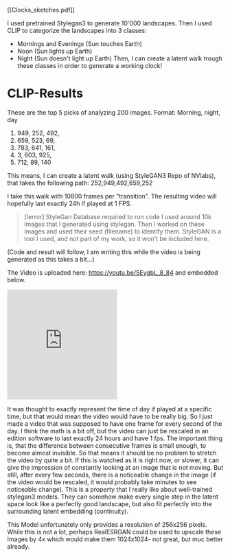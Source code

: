 [[Clocks_sketches.pdf]]

I used pretrained Stylegan3 to generate 10'000 landscapes. Then I used CLIP to categorize the landscapes into 3 classes:
- Mornings and Evenings (Sun touches Earth)
- Noon (Sun lights up Earth)
- Night (Sun doesn't light up Earth)
Then, I can create a latent walk trough these classes in order to generate a working clock!

# CLIP-Results
These are the top 5 picks of analyzing 200 images.
Format: Morning, night, day
1. 949, 252, 492,
2. 659, 523, 69,
3. 783, 641, 161,
4. 3, 603, 925,
5. 712, 89, 140

This means, I can create a latent walk (using StyleGAN3 Repo of NVlabs), that takes the following path:
252,949,492,659,252

I take this walk with 10800 frames per "transition". The resulting video will hopefully last exactly 24h if played at 1 FPS. 


> [!error] StyleGan Database required to run code
> I used around 10k images that I generated using stylegan. Then I worked on these images and used their seed (filename) to identify them.
> StyleGAN is a tool I used, and not part of my work, so it won't be included here.

(Code and result will follow, I am writing this while the video is being generated as this takes a bit...)

The Video is uploaded here: https://youtu.be/5EygbL_8_84 and embedded below.
<iframe width="256" height="256" src="https://www.youtube.com/embed/5EygbL_8_84" frameborder="0" allow="accelerometer; autoplay; clipboard-write; encrypted-media; gyroscope; picture-in-picture" allowfullscreen></iframe>

It was thought to exactly represent the time of day if played at a specific time, but that would mean the video would have to be really big.
So I just made a video that was supposed to have one frame for every second of the day. I think the math is a bit off, but the video can just be rescaled in an edition software to last exactly 24 hours and have 1 fps.
The important thing is, that the difference between consecutive frames is small enough, to become almost invisible. So that means it should be no problem to stretch the video by quite a bit.
If this is watched as it is right now, or slower, it can give the impression of constantly looking at an image that is not moving. But still, after every few seconds, there is a noticeable change in the image (if the video would be rescaled, it would probably take minutes to see noticeable change).
This is a property that I really like about well-trained stylegan3 models. They can somehow make every single step in the latent space look like a perfectly good landscape, but also fit perfectly into the surrounding latent embedding (continuity).

This Model unfortunately only provides a resolution of 256x256 pixels. While this is not a lot, perhaps RealESRGAN could be used to upscale these Images by 4x which would make them 1024x1024- not great, but muc better already.